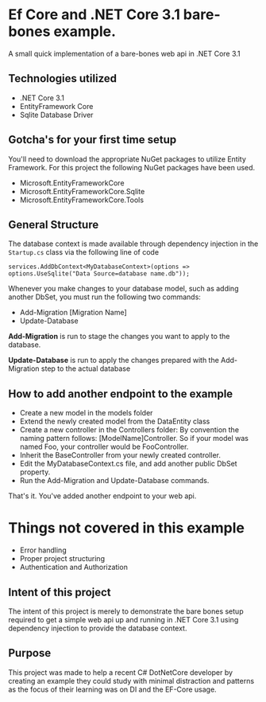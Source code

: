 # Ef Core and .NET Core 3.1 bare-bones example.
A small quick implementation of a bare-bones web api in .NET Core 3.1

## Technologies utilized
* .NET Core 3.1
* EntityFramework Core
* Sqlite Database Driver

## Gotcha's for your first time setup
You'll need to download the appropriate NuGet packages to utilize Entity Framework.
For this project the following NuGet packages have been used.

* Microsoft.EntityFrameworkCore
* Microsoft.EntityFrameworkCore.Sqlite
* Microsoft.EntityFrameworkCore.Tools

## General Structure
The database context is made available through dependency injection in the `Startup.cs` class via the following line of code

```
services.AddDbContext<MyDatabaseContext>(options => options.UseSqlite("Data Source=database name.db"));
```

Whenever you make changes to your database model, such as adding another DbSet, you must run the following two commands:

* Add-Migration [Migration Name]
* Update-Database

**Add-Migration** is run to stage the changes you want to apply to the database.

**Update-Database** is run to apply the changes prepared with the Add-Migration step to the actual database

## How to add another endpoint to the example
 * Create a new model in the models folder
 * Extend the newly created model from the DataEntity class
 * Create a new controller in the Controllers folder: By convention the naming pattern follows: [ModelName]Controller. So if your model was named Foo, your controller would be FooController.
 * Inherit the BaseController from your newly created controller.
 * Edit the MyDatabaseContext.cs file, and add another public DbSet<ModelType> property.
 * Run the Add-Migration and Update-Database commands.
 
 That's it. You've added another endpoint to your web api.
 
 # Things not covered in this example
 * Error handling
 * Proper project structuring
 * Authentication and Authorization
 
## Intent of this project
The intent of this project is merely to demonstrate the bare bones setup required to get a simple web api up and running in .NET Core 3.1 using dependency injection to provide the database context.

## Purpose
This project was made to help a recent C# DotNetCore developer by creating an example they could study with minimal distraction and patterns as the focus of their learning was on DI and the EF-Core usage.